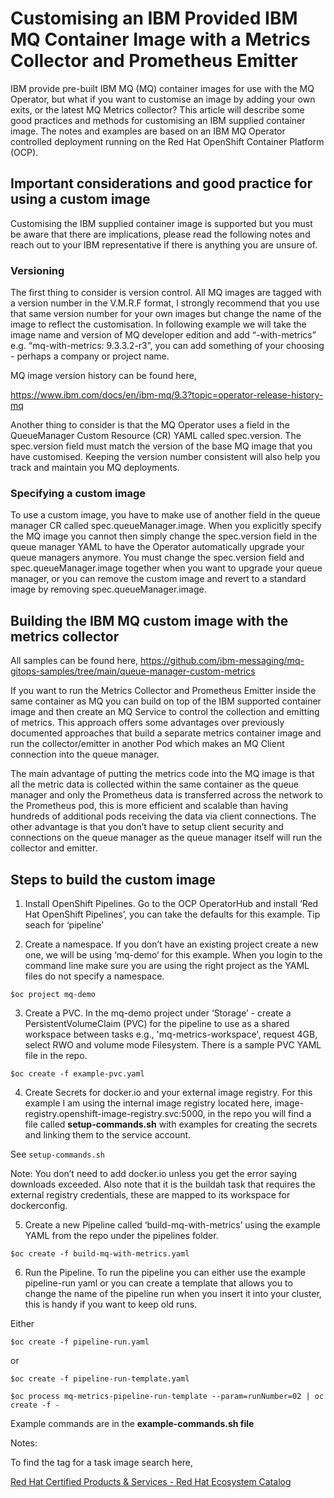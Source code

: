 # Customising an IBM Provided IBM MQ Container Image with a Metrics Collector and Prometheus Emitter

IBM provide pre\-built IBM MQ \(MQ\) container images for use with the MQ Operator, but what if you want to customise an image by adding your own exits, or the latest MQ Metrics collector? This article will describe some good practices and methods for customising an IBM supplied container image\. The notes and examples are based on an IBM MQ Operator controlled deployment running on the Red Hat OpenShift Container Platform \(OCP\)\.

## Important considerations and good practice for using a custom image

Customising the IBM supplied container image is supported but you must be aware that there are implications, please read the following notes and reach out to your IBM representative if there is anything you are unsure of\.

### Versioning

The first thing to consider is version control\. All MQ images are tagged with a version number in the V\.M\.R\.F format, I strongly recommend that you use that same version number for your own images but change the name of the image to reflect the customisation\. In following example we will take the image name and version of MQ developer edition and add “\-with\-metrics” e\.g\. “mq\-with\-metrics: 9\.3\.3\.2\-r3”, you can add something of your choosing \- perhaps a company or project name\.

MQ image version history can be found here,

[https://www\.ibm\.com/docs/en/ibm\-mq/9\.3?topic=operator\-release\-history\-mq](https://www.ibm.com/docs/en/ibm-mq/9.3?topic=operator-release-history-mq)

Another thing to consider is that the MQ Operator uses a field in the QueueManager Custom Resource \(CR\) YAML called spec\.version\. The spec\.version field must match the version of the base MQ image that you have customised\. Keeping the version number consistent will also help you track and maintain you MQ deployments\.

### Specifying a custom image

To use a custom image, you have to make use of another field in the queue manager CR called spec\.queueManager\.image\. When you explicitly specify the MQ image you cannot then simply change the spec\.version field in the queue manager YAML to have the Operator automatically upgrade your queue managers anymore\. You must change the spec\.version field and spec\.queueManager\.image together when you want to upgrade your queue manager, or you can remove the custom image and revert to a standard image by removing spec\.queueManager\.image\.

## Building the IBM MQ custom image with the metrics collector

All samples can be found here, [https://github\.com/ibm\-messaging/mq\-gitops\-samples/tree/main/queue\-manager\-custom\-metrics](https://github.com/ibm-messaging/mq-gitops-samples/tree/main/queue-manager-custom-metrics)

If you want to run the Metrics Collector and Prometheus Emitter inside the same container as MQ you can build on top of the IBM supported container image and then create an MQ Service to control the collection and emitting of metrics\. This approach offers some advantages over previously documented approaches that build a separate metrics container image and run the collector/emitter in another Pod which makes an MQ Client connection into the queue manager\. 

The main advantage of putting the metrics code into the MQ image is that all the metric data is collected within the same container as the queue manager and only the Prometheus data is transferred across the network to the Prometheus pod, this is more efficient and scalable than having hundreds of additional pods receiving the data via client connections\. The other advantage is that you don’t have to setup client security and connections on the queue manager as the queue manager itself will run the collector and emitter\.

## Steps to build the custom image

1. Install OpenShift Pipelines. Go to the OCP OperatorHub and install ‘Red Hat OpenShift Pipelines’, you can take the defaults for this example\. Tip seach for ‘pipeline’

2. Create a namespace. If you don’t have an existing project create a new one, we will be using ‘mq\-demo’ for this example\. When you login to the command line make sure you are using the right project as the YAML files do not specify a namespace\.

`$oc project mq-demo`

3. Create a PVC. In the mq\-demo project under ‘Storage’ \- create a PersistentVolumeClaim \(PVC\) for the pipeline to use as a shared workspace between tasks e\.g\., 'mq\-metrics\-workspace', request 4GB, select RWO and volume mode Filesystem\. There is a sample PVC YAML file in the repo\.

`$oc create -f example-pvc.yaml`

4. Create Secrets for docker\.io and your external image registry. For this example I am using the internal image registry located here, image\-registry\.openshift\-image\-registry\.svc:5000, in the repo you will find a file called **setup\-commands\.sh** with examples for creating the secrets and linking them to the service account\.

See `setup-commands.sh`

Note: You don’t need to add docker\.io unless you get the error saying downloads exceeded\. Also note that it is the buildah task that requires the external registry credentials, these are mapped to its workspace for dockerconfig\.

5. Create a new Pipeline called ‘build\-mq\-with\-metrics’ using the example YAML from the repo under the pipelines folder\.

`$oc create -f build-mq-with-metrics.yaml`

6. Run the Pipeline. To run the pipeline you can either use the example pipeline\-run yaml or you can create a template that allows you to change the name of the pipeline run when you insert it into your cluster, this is handy if you want to keep old runs\.

Either

`$oc create -f pipeline-run.yaml`

or

`$oc create -f pipeline-run-template.yaml`

`$oc process mq-metrics-pipeline-run-template --param=runNumber=02 | oc create -f -`

Example commands are in the **example\-commands\.sh file**

Notes:

To find the tag for a task image search here, 

[Red Hat Certified Products & Services \- Red Hat Ecosystem Catalog](https://catalog.redhat.com/)

